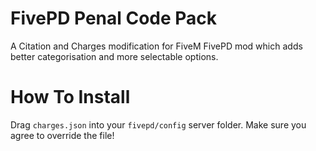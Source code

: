 # FivePD Penal Code Pack
A Citation and Charges modification for FiveM FivePD mod which adds better categorisation and more selectable options.

# How To Install
Drag `charges.json` into your `fivepd/config` server folder. Make sure you agree to override the file!
